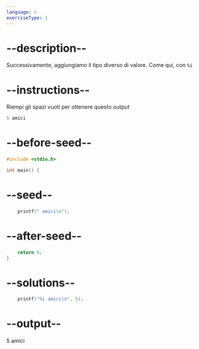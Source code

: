 ```yaml
---
language: c
exerciseType: 1
---
```


# --description--

Successivamente, aggiungiamo il tipo diverso di valore.
Come qui, con `%i`

# --instructions--

Riempi gli spazi vuoti per ottenere questo output
```c
5 amici
```

# --before-seed--

```c
#include <stdio.h>

int main() {
```

# --seed--

```c
    printf(" amici\n");
```

# --after-seed--

```c
    return 0;
}
```

# --solutions--

```c
    printf("%i amici\n", 5);
```

# --output--

5 amici
